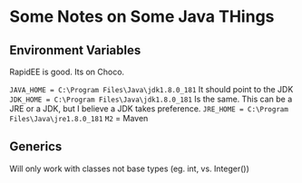 # Some Notes on Some Java THings

## Environment Variables

RapidEE is good.  Its on Choco.

`JAVA_HOME = C:\Program Files\Java\jdk1.8.0_181`  It should point to the JDK
`JDK_HOME = C:\Program Files\Java\jdk1.8.0_181` Is the same.  This can be a JRE or a JDK, but I believe a JDK takes preference.
`JRE_HOME = C:\Program Files\Java\jre1.8.0_181`
`M2` = Maven
## Generics

Will only work with classes not base types (eg. int, vs. Integer())

